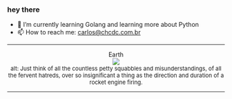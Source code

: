 ### hey there 

- :seedling: I’m currently learning Golang and learning more about Python
- :mailbox: How to reach me: carlos@chcdc.com.br


---


<!-- xkcd -->
<p align="center">Earth</br><img src=https://imgs.xkcd.com/comics/earth.png></br><font size =2>alt: Just think of all the countless petty squabbles and misunderstandings, of all the fervent hatreds, over so insignificant a thing as the direction and duration of a rocket engine firing.</br></font></p></table></p> 


<!-- xkcd -->
---
